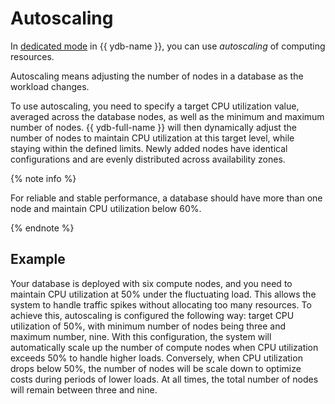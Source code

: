 # Autoscaling

In [dedicated mode](serverless-and-dedicated.md#dedicated) in {{ ydb-name }}, you can use _autoscaling_ of computing resources.

Autoscaling means adjusting the number of nodes in a database as the workload changes.

To use autoscaling, you need to specify a target CPU utilization value, averaged across the database nodes, as well as the minimum and maximum number of nodes. {{ ydb-full-name }} will then dynamically adjust the number of nodes to maintain CPU utilization at this target level, while staying within the defined limits. Newly added nodes have identical configurations and are evenly distributed across availability zones.

{% note info %}

For reliable and stable performance, a database should have more than one node and maintain CPU utilization below 60%.

{% endnote %}

## Example

Your database is deployed with six compute nodes, and you need to maintain CPU utilization at 50% under the fluctuating load. This allows the system to handle traffic spikes without allocating too many resources. To achieve this, autoscaling is configured the following way: target CPU utilization of 50%, with minimum number of nodes being three and maximum number, nine. With this configuration, the system will automatically scale up the number of compute nodes when CPU utilization exceeds 50% to handle higher loads. Conversely, when CPU utilization drops below 50%, the number of nodes will be scale down to optimize costs during periods of lower loads. At all times, the total number of nodes will remain between three and nine.

